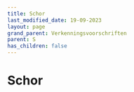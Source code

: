 ```yaml
---
title: Schor
last_modified_date: 19-09-2023
layout: page
grand_parent: Verkenningsvoorschriften
parent: S
has_children: false
---
```


Schor
=====

